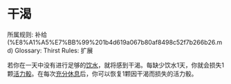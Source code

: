 # 干渴

所属规则: 补给 (%E8%A1%A5%E7%BB%99%201b4d619a067b80af8498c52f7b266b26.md)
Glossary: Thirst
Rules: 扩展

若你在一天中没有进行足够的[饮水](%E9%A5%AE%E6%B0%B4%201b4d619a067b80959c3be0132ac8c957.md)，就将感到干渴。每缺少饮水1天，你就会损失1颗[活力骰](%E6%B4%BB%E5%8A%9B%E9%AA%B0%201b3d619a067b8019a494fecc31aaaafa.md)。在每次[充分休息](%E5%85%85%E5%88%86%E4%BC%91%E6%81%AF%201b5d619a067b80e2b5fed1c29a10f820.md)后，你可以恢复1颗因干渴而损失的活力骰。
